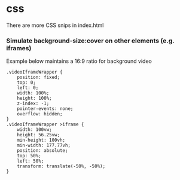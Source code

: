 # css
There are more CSS snips in index.html


### Simulate background-size:cover on other elements (e.g. iframes)
Example below maintains a 16:9 ratio for background video
```
.videoIframeWrapper {
	position: fixed;
	top: 0;
	left: 0;
	width: 100%;
	height: 100%;
	z-index: -1;
	pointer-events: none;
	overflow: hidden;
}
.videoIframeWrapper >iframe {
	width: 100vw;
	height: 56.25vw;
	min-height: 100vh;
	min-width: 177.77vh;
	position: absolute;
	top: 50%;
	left: 50%;
	transform: translate(-50%, -50%);
}
```
